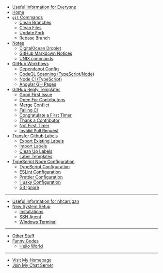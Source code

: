 - <u>Useful Information for Everyone</u>
- [Home](/index.md)
- [`git` Commands](/git-commands/index.md)
  - [Clean Branches](/git-commands/clean-branches.md)
  - [Clean Files](/git-commands/clean-files.md)
  - [Update Fork](/git-commands/update-fork.md)
  - [Rebase Branch](/git-commands/rebase-branch.md)
- [Notes](/notes/index.md)
  - [DigitalOcean Droplet](/notes/do-droplet-setup.md)
  - [GitHub Markdown Notices](/notes/github-markdown-notices.md)
  - [UNIX commands](/notes/unix-commands.md)
- [GitHub Workflows](/github-workflows/index.md)
  - [Dependabot Config](/github-workflows/dependabot-config.md)
  - [CodeQL Scanning (TypeScript/Node)](/github-workflows/codeql-ts-node.md)
  - [Node CI (TypeScript)](/github-workflows/node-ci-ts.md)
  - [Angular GH Pages](/github-workflows/angular-deploy.md)
- [GitHub Reply Templates](/github-reply-templates/index.md)
  - [Good First Issue](/github-reply-templates/good-first-issue.md)
  - [Open For Contributons](/github-reply-templates/open-for-contribs.md)
  - [Merge Conflict](/github-reply-templates/merge-conflict.md)
  - [Failing CI](/github-reply-templates/failing-ci.md)
  - [Congratulate a First Timer](/github-reply-templates/first-timer-congrats.md)
  - [Thank a Contributor](/github-reply-templates/contrib-thanks.md)
  - [Not First Timer](/github-reply-templates/not-first-timer.md)
  - [Invalid Pull Request](/github-reply-templates/invalid-pr.md)
- [Transfer Github Labels](/transfer-labels/index.md)
  - [Export Existing Labels](/transfer-labels/export.md)
  - [Import Labels](/transfer-labels/import.md)
  - [Clean Up Labels](/transfer-labels/clean.md)
  - [Label Templates](/transfer-labels/templates.md)
- [TypeScript Node Configuration](/node-ts-config/index.md)
  - [TypeScript Configuration](/node-ts-config/tsconfig.md)
  - [ESLint Configuration](/node-ts-config/eslint.md)
  - [Prettier Configuration](/node-ts-config/prettier.md)
  - [Husky Configuration](/node-ts-config/husky.md)
  - [Git Ignore](/node-ts-config/gitignore.md)

<hr>

- <u>Useful Information for nhcarrigan</u>
- [New System Setup](/new-setup/index.md)
  - [Installations](/new-setup/installs.md)
  - [SSH Agent](/new-setup/ssh.md)
  - [Windows Terminal](/new-setup/terminal.md)

<hr>

- <u>Other Stuff</u>
- [Funny Codes](/funny-codes/index.md)
  - [Hello World](/funny-codes/hello-world.md)

<hr>

- [Visit My Homepage](https://www.nhcarrigan.com)
- [Join My Chat Server](http://chat.nhcarrigan.com)
